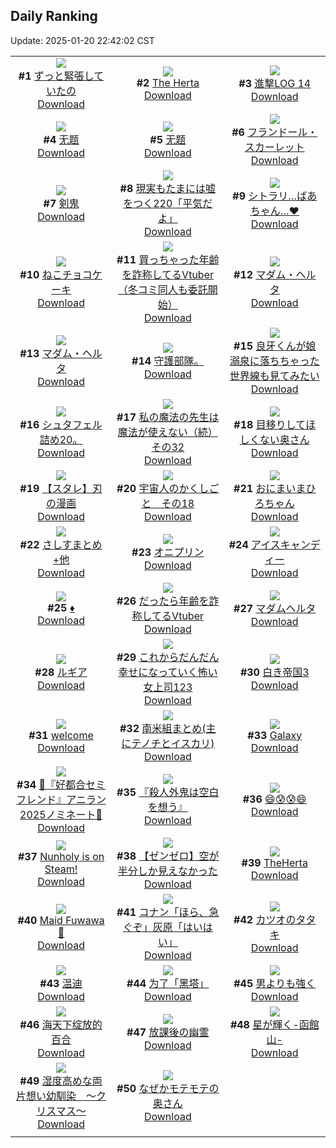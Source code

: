 ## Daily Ranking
Update: 2025-01-20 22:42:02 CST

|      |      |      |
| :----: | :----: | :----: |
| ![](https://i.pixiv.re/c/240x480/img-master/img/2025/01/18/19/33/58/126338307_p0_master1200.jpg)<br>**#1** [ずっと緊張していたの](https://www.pixiv.net/artworks/126338307)<br>[Download](https://i.pixiv.re/img-original/img/2025/01/18/19/33/58/126338307_p0.jpg) | ![](https://i.pixiv.re/c/240x480/img-master/img/2025/01/18/02/35/02/126317423_p0_master1200.jpg)<br>**#2** [The Herta](https://www.pixiv.net/artworks/126317423)<br>[Download](https://i.pixiv.re/img-original/img/2025/01/18/02/35/02/126317423_p0.png) | ![](https://i.pixiv.re/c/240x480/img-master/img/2025/01/19/10/25/52/126359047_p0_master1200.jpg)<br>**#3** [進撃LOG 14](https://www.pixiv.net/artworks/126359047)<br>[Download](https://i.pixiv.re/img-original/img/2025/01/19/10/25/52/126359047_p0.jpg) |
| ![](https://i.pixiv.re/c/240x480/img-master/img/2025/01/19/01/32/08/126351103_p0_master1200.jpg)<br>**#4** [无题](https://www.pixiv.net/artworks/126351103)<br>[Download](https://i.pixiv.re/img-original/img/2025/01/19/01/32/08/126351103_p0.jpg) | ![](https://i.pixiv.re/c/240x480/img-master/img/2025/01/19/01/28/23/126351012_p0_master1200.jpg)<br>**#5** [无题](https://www.pixiv.net/artworks/126351012)<br>[Download](https://i.pixiv.re/img-original/img/2025/01/19/01/28/23/126351012_p0.jpg) | ![](https://i.pixiv.re/c/240x480/img-master/img/2025/01/18/00/00/29/126314184_p0_master1200.jpg)<br>**#6** [フランドール・スカーレット](https://www.pixiv.net/artworks/126314184)<br>[Download](https://i.pixiv.re/img-original/img/2025/01/18/00/00/29/126314184_p0.png) |
| ![](https://i.pixiv.re/c/240x480/img-master/img/2025/01/19/00/00/09/126347809_p0_master1200.jpg)<br>**#7** [剣鬼](https://www.pixiv.net/artworks/126347809)<br>[Download](https://i.pixiv.re/img-original/img/2025/01/19/00/00/09/126347809_p0.jpg) | ![](https://i.pixiv.re/c/240x480/img-master/img/2025/01/19/18/00/08/126370064_p0_master1200.jpg)<br>**#8** [現実もたまには嘘をつく220「平気だよ」](https://www.pixiv.net/artworks/126370064)<br>[Download](https://i.pixiv.re/img-original/img/2025/01/19/18/00/08/126370064_p0.jpg) | ![](https://i.pixiv.re/c/240x480/img-master/img/2025/01/18/00/00/16/126314112_p0_master1200.jpg)<br>**#9** [シトラリ…ばあちゃん…♥](https://www.pixiv.net/artworks/126314112)<br>[Download](https://i.pixiv.re/img-original/img/2025/01/18/00/00/16/126314112_p0.png) |
| ![](https://i.pixiv.re/c/240x480/img-master/img/2025/01/19/20/30/04/126375496_p0_master1200.jpg)<br>**#10** [ねこチョコケーキ](https://www.pixiv.net/artworks/126375496)<br>[Download](https://i.pixiv.re/img-original/img/2025/01/19/20/30/04/126375496_p0.png) | ![](https://i.pixiv.re/c/240x480/img-master/img/2025/01/18/21/09/17/126341622_p0_master1200.jpg)<br>**#11** [買っちゃった年齢を詐称してるVtuber（冬コミ同人も委託開始）](https://www.pixiv.net/artworks/126341622)<br>[Download](https://i.pixiv.re/img-original/img/2025/01/18/21/09/17/126341622_p0.png) | ![](https://i.pixiv.re/c/240x480/img-master/img/2025/01/18/16/25/27/126332903_p0_master1200.jpg)<br>**#12** [マダム・ヘルタ](https://www.pixiv.net/artworks/126332903)<br>[Download](https://i.pixiv.re/img-original/img/2025/01/18/16/25/27/126332903_p0.jpg) |
| ![](https://i.pixiv.re/c/240x480/img-master/img/2025/01/18/00/00/06/126314051_p0_master1200.jpg)<br>**#13** [マダム・ヘルタ](https://www.pixiv.net/artworks/126314051)<br>[Download](https://i.pixiv.re/img-original/img/2025/01/18/00/00/06/126314051_p0.png) | ![](https://i.pixiv.re/c/240x480/img-master/img/2025/01/18/06/14/33/126321520_p0_master1200.jpg)<br>**#14** [守護部隊。](https://www.pixiv.net/artworks/126321520)<br>[Download](https://i.pixiv.re/img-original/img/2025/01/18/06/14/33/126321520_p0.jpg) | ![](https://i.pixiv.re/c/240x480/img-master/img/2025/01/18/00/00/11/126314087_p0_master1200.jpg)<br>**#15** [良牙くんが娘溺泉に落ちちゃった世界線も見てみたい](https://www.pixiv.net/artworks/126314087)<br>[Download](https://i.pixiv.re/img-original/img/2025/01/18/00/00/11/126314087_p0.jpg) |
| ![](https://i.pixiv.re/c/240x480/img-master/img/2025/01/18/23/07/20/126345932_p0_master1200.jpg)<br>**#16** [シュタフェル詰め20。](https://www.pixiv.net/artworks/126345932)<br>[Download](https://i.pixiv.re/img-original/img/2025/01/18/23/07/20/126345932_p0.png) | ![](https://i.pixiv.re/c/240x480/img-master/img/2025/01/18/00/01/09/126314318_p0_master1200.jpg)<br>**#17** [私の魔法の先生は魔法が使えない（続）その32](https://www.pixiv.net/artworks/126314318)<br>[Download](https://i.pixiv.re/img-original/img/2025/01/18/00/01/09/126314318_p0.jpg) | ![](https://i.pixiv.re/c/240x480/img-master/img/2025/01/18/00/05/01/126314692_p0_master1200.jpg)<br>**#18** [目移りしてほしくない奥さん](https://www.pixiv.net/artworks/126314692)<br>[Download](https://i.pixiv.re/img-original/img/2025/01/18/00/05/01/126314692_p0.jpg) |
| ![](https://i.pixiv.re/c/240x480/img-master/img/2025/01/19/21/17/05/126377479_p0_master1200.jpg)<br>**#19** [【スタレ】刃の漫画](https://www.pixiv.net/artworks/126377479)<br>[Download](https://i.pixiv.re/img-original/img/2025/01/19/21/17/05/126377479_p0.png) | ![](https://i.pixiv.re/c/240x480/img-master/img/2025/01/18/02/47/05/126318837_p0_master1200.jpg)<br>**#20** [宇宙人のかくしごと　その18](https://www.pixiv.net/artworks/126318837)<br>[Download](https://i.pixiv.re/img-original/img/2025/01/18/02/47/05/126318837_p0.png) | ![](https://i.pixiv.re/c/240x480/img-master/img/2025/01/19/00/05/06/126348406_p0_master1200.jpg)<br>**#21** [おにまいまひろちゃん](https://www.pixiv.net/artworks/126348406)<br>[Download](https://i.pixiv.re/img-original/img/2025/01/19/00/05/06/126348406_p0.png) |
| ![](https://i.pixiv.re/c/240x480/img-master/img/2025/01/19/23/36/47/126383201_p0_master1200.jpg)<br>**#22** [さしすまとめ+他](https://www.pixiv.net/artworks/126383201)<br>[Download](https://i.pixiv.re/img-original/img/2025/01/19/23/36/47/126383201_p0.jpg) | ![](https://i.pixiv.re/c/240x480/img-master/img/2025/01/19/09/28/45/126318622_p0_master1200.jpg)<br>**#23** [オニプリン](https://www.pixiv.net/artworks/126318622)<br>[Download](https://i.pixiv.re/img-original/img/2025/01/19/09/28/45/126318622_p0.jpg) | ![](https://i.pixiv.re/c/240x480/img-master/img/2025/01/19/02/05/20/126351942_p0_master1200.jpg)<br>**#24** [アイスキャンディー](https://www.pixiv.net/artworks/126351942)<br>[Download](https://i.pixiv.re/img-original/img/2025/01/19/02/05/20/126351942_p0.jpg) |
| ![](https://i.pixiv.re/c/240x480/img-master/img/2025/01/19/00/01/05/126348049_p0_master1200.jpg)<br>**#25** [♦️](https://www.pixiv.net/artworks/126348049)<br>[Download](https://i.pixiv.re/img-original/img/2025/01/19/00/01/05/126348049_p0.png) | ![](https://i.pixiv.re/c/240x480/img-master/img/2025/01/19/21/07/26/126377087_p0_master1200.jpg)<br>**#26** [だったら年齢を詐称してるVtuber](https://www.pixiv.net/artworks/126377087)<br>[Download](https://i.pixiv.re/img-original/img/2025/01/19/21/07/26/126377087_p0.png) | ![](https://i.pixiv.re/c/240x480/img-master/img/2025/01/18/00/32/26/126315732_p0_master1200.jpg)<br>**#27** [マダムヘルタ](https://www.pixiv.net/artworks/126315732)<br>[Download](https://i.pixiv.re/img-original/img/2025/01/18/00/32/26/126315732_p0.jpg) |
| ![](https://i.pixiv.re/c/240x480/img-master/img/2025/01/19/00/45/45/126338333_p0_master1200.jpg)<br>**#28** [ルギア](https://www.pixiv.net/artworks/126338333)<br>[Download](https://i.pixiv.re/img-original/img/2025/01/19/00/45/45/126338333_p0.jpg) | ![](https://i.pixiv.re/c/240x480/img-master/img/2025/01/18/17/05/37/126333947_p0_master1200.jpg)<br>**#29** [これからだんだん幸せになっていく怖い女上司123](https://www.pixiv.net/artworks/126333947)<br>[Download](https://i.pixiv.re/img-original/img/2025/01/18/17/05/37/126333947_p0.jpg) | ![](https://i.pixiv.re/c/240x480/img-master/img/2025/01/19/20/00/16/126374299_p0_master1200.jpg)<br>**#30** [白き帝国3](https://www.pixiv.net/artworks/126374299)<br>[Download](https://i.pixiv.re/img-original/img/2025/01/19/20/00/16/126374299_p0.png) |
| ![](https://i.pixiv.re/c/240x480/img-master/img/2025/01/19/17/35/01/126369280_p0_master1200.jpg)<br>**#31** [welcome](https://www.pixiv.net/artworks/126369280)<br>[Download](https://i.pixiv.re/img-original/img/2025/01/19/17/35/01/126369280_p0.png) | ![](https://i.pixiv.re/c/240x480/img-master/img/2025/01/18/15/41/43/126331794_p0_master1200.jpg)<br>**#32** [南米組まとめ(主にテノチとイスカリ)](https://www.pixiv.net/artworks/126331794)<br>[Download](https://i.pixiv.re/img-original/img/2025/01/18/15/41/43/126331794_p0.jpg) | ![](https://i.pixiv.re/c/240x480/img-master/img/2025/01/19/00/00/29/126347921_p0_master1200.jpg)<br>**#33** [Galaxy](https://www.pixiv.net/artworks/126347921)<br>[Download](https://i.pixiv.re/img-original/img/2025/01/19/00/00/29/126347921_p0.jpg) |
| ![](https://i.pixiv.re/c/240x480/img-master/img/2025/01/19/00/06/09/126348469_p0_master1200.jpg)<br>**#34** [💜『好都合セミフレンド』アニラン2025ノミネート💜](https://www.pixiv.net/artworks/126348469)<br>[Download](https://i.pixiv.re/img-original/img/2025/01/19/00/06/09/126348469_p0.jpg) | ![](https://i.pixiv.re/c/240x480/img-master/img/2025/01/19/12/04/36/126361148_p0_master1200.jpg)<br>**#35** [『殺人外鬼は空白を想う』](https://www.pixiv.net/artworks/126361148)<br>[Download](https://i.pixiv.re/img-original/img/2025/01/19/12/04/36/126361148_p0.jpg) | ![](https://i.pixiv.re/c/240x480/img-master/img/2025/01/18/12/13/12/126327454_p0_master1200.jpg)<br>**#36** [😄😰😰😄](https://www.pixiv.net/artworks/126327454)<br>[Download](https://i.pixiv.re/img-original/img/2025/01/18/12/13/12/126327454_p0.jpg) |
| ![](https://i.pixiv.re/c/240x480/img-master/img/2025/01/18/00/00/34/126314215_p0_master1200.jpg)<br>**#37** [Nunholy is on Steam!](https://www.pixiv.net/artworks/126314215)<br>[Download](https://i.pixiv.re/img-original/img/2025/01/18/00/00/34/126314215_p0.png) | ![](https://i.pixiv.re/c/240x480/img-master/img/2025/01/18/18/53/34/126336984_p0_master1200.jpg)<br>**#38** [【ゼンゼロ】空が半分しか見えなかった](https://www.pixiv.net/artworks/126336984)<br>[Download](https://i.pixiv.re/img-original/img/2025/01/18/18/53/34/126336984_p0.jpg) | ![](https://i.pixiv.re/c/240x480/img-master/img/2025/01/18/20/09/51/126339502_p0_master1200.jpg)<br>**#39** [TheHerta](https://www.pixiv.net/artworks/126339502)<br>[Download](https://i.pixiv.re/img-original/img/2025/01/18/20/09/51/126339502_p0.jpg) |
| ![](https://i.pixiv.re/c/240x480/img-master/img/2025/01/18/07/11/04/126322184_p0_master1200.jpg)<br>**#40** [Maid Fuwawa 💙](https://www.pixiv.net/artworks/126322184)<br>[Download](https://i.pixiv.re/img-original/img/2025/01/18/07/11/04/126322184_p0.png) | ![](https://i.pixiv.re/c/240x480/img-master/img/2025/01/18/17/29/22/126334531_p0_master1200.jpg)<br>**#41** [コナン「ほら、急ぐぞ」灰原「はいはい」](https://www.pixiv.net/artworks/126334531)<br>[Download](https://i.pixiv.re/img-original/img/2025/01/18/17/29/22/126334531_p0.jpg) | ![](https://i.pixiv.re/c/240x480/img-master/img/2025/01/18/22/30/09/126344535_p0_master1200.jpg)<br>**#42** [カツオのタタキ](https://www.pixiv.net/artworks/126344535)<br>[Download](https://i.pixiv.re/img-original/img/2025/01/18/22/30/09/126344535_p0.png) |
| ![](https://i.pixiv.re/c/240x480/img-master/img/2025/01/18/14/23/41/126330074_p0_master1200.jpg)<br>**#43** [温迪](https://www.pixiv.net/artworks/126330074)<br>[Download](https://i.pixiv.re/img-original/img/2025/01/18/14/23/41/126330074_p0.jpg) | ![](https://i.pixiv.re/c/240x480/img-master/img/2025/01/18/02/32/02/126318568_p0_master1200.jpg)<br>**#44** [为了「黑塔」](https://www.pixiv.net/artworks/126318568)<br>[Download](https://i.pixiv.re/img-original/img/2025/01/18/02/32/02/126318568_p0.jpg) | ![](https://i.pixiv.re/c/240x480/img-master/img/2025/01/19/00/29/11/126349290_p0_master1200.jpg)<br>**#45** [男よりも強く](https://www.pixiv.net/artworks/126349290)<br>[Download](https://i.pixiv.re/img-original/img/2025/01/19/00/29/11/126349290_p0.jpg) |
| ![](https://i.pixiv.re/c/240x480/img-master/img/2025/01/18/21/46/27/126342922_p0_master1200.jpg)<br>**#46** [海天下绽放的百合](https://www.pixiv.net/artworks/126342922)<br>[Download](https://i.pixiv.re/img-original/img/2025/01/18/21/46/27/126342922_p0.png) | ![](https://i.pixiv.re/c/240x480/img-master/img/2025/01/19/10/08/59/126358748_p0_master1200.jpg)<br>**#47** [放課後の幽霊](https://www.pixiv.net/artworks/126358748)<br>[Download](https://i.pixiv.re/img-original/img/2025/01/19/10/08/59/126358748_p0.jpg) | ![](https://i.pixiv.re/c/240x480/img-master/img/2025/01/18/12/45/06/126328120_p0_master1200.jpg)<br>**#48** [星が輝く-函館山-](https://www.pixiv.net/artworks/126328120)<br>[Download](https://i.pixiv.re/img-original/img/2025/01/18/12/45/06/126328120_p0.jpg) |
| ![](https://i.pixiv.re/c/240x480/img-master/img/2025/01/18/19/52/13/126338831_p0_master1200.jpg)<br>**#49** [湿度高めな両片想い幼馴染　〜クリスマス〜](https://www.pixiv.net/artworks/126338831)<br>[Download](https://i.pixiv.re/img-original/img/2025/01/18/19/52/13/126338831_p0.png) | ![](https://i.pixiv.re/c/240x480/img-master/img/2025/01/19/00/03/49/126348317_p0_master1200.jpg)<br>**#50** [なぜかモテモテの奥さん](https://www.pixiv.net/artworks/126348317)<br>[Download](https://i.pixiv.re/img-original/img/2025/01/19/00/03/49/126348317_p0.jpg) |
|      |
